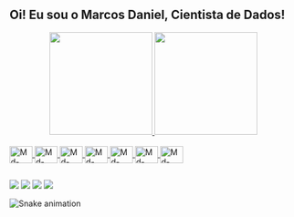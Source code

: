 ## Oi! Eu sou o Marcos Daniel, Cientista de Dados!
<div align="center">
  <a href="https://github.com/marcos9401">
  <img height="180em" src="https://github-readme-stats.vercel.app/api?username=marcos9401&show_icons=true&theme=vue-dark&include_all_commits=true&count_private=true"/>
  <img height="180em" src="https://github-readme-stats.vercel.app/api/top-langs/?username=marcos9401&layout=compact&langs_count=7&theme=vue-dark"/>
</div>
<div style="display: inline_block"><br>
  <img align="center" alt="Md-c++" height="30" width="40" src="https://cdn.jsdelivr.net/gh/devicons/devicon/icons/cplusplus/cplusplus-original.svg">
  <img align="center" alt="Md-django" height="30" width="40" src="https://cdn.jsdelivr.net/gh/devicons/devicon/icons/django/django-original.svg">
  <img align="center" alt="Md-linux" height="30" width="40"    src="https://cdn.jsdelivr.net/gh/devicons/devicon/icons/linux/linux-original.svg"">
  <img align="center" alt="Md-matlab" height="30" width="40" src="https://cdn.jsdelivr.net/gh/devicons/devicon/icons/matlab/matlab-original.svg">
  <img align="center" alt="Md-numpy" height="30" width="40"    src="https://cdn.jsdelivr.net/gh/devicons/devicon/icons/numpy/numpy-original.svg">
  <img align="center" alt="Md-pandas" height="30" width="40" src="https://cdn.jsdelivr.net/gh/devicons/devicon/icons/pandas/pandas-original.svg">
  <img align="center" alt="Md-python" height="30" width="40" src="https://cdn.jsdelivr.net/gh/devicons/devicon/icons/python/python-original.svg">
</div>
  
  ##
 
<div> 

  <a href="https://www.instagram.com/marcosdanieltm/" target="_blank"><img src="https://img.shields.io/badge/-Instagram-%23E4405F?style=for-the-badge&logo=instagram&logoColor=white" target="_blank"></a>
 <a href="" target="_blank"><img src="https://img.shields.io/badge/Discord-7289DA?style=for-the-badge&logo=discord&logoColor=white" target="_blank"></a> 
  <a href = "mailto:marcosmdtm@gamil.com"><img src="https://img.shields.io/badge/-Gmail-%23333?style=for-the-badge&logo=gmail&logoColor=white" target="_blank"></a>
  <a href="https://www.linkedin.com/in/marcos-daniel-teixeira-martins-5217a5136/" target="_blank"><img src="https://img.shields.io/badge/-LinkedIn-%230077B5?style=for-the-badge&logo=linkedin&logoColor=white" target="_blank"></a> 
 
  ![Snake animation](https://github.com/marcos9401/marcos9401/blob/output/github-contribution-grid-snake.svg)
 
